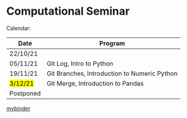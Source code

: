 # Computational Seminar

Calendar:

| Date                 | Program                                      |
| -------------------- | -------------------------------------------- |
| 22/10/21             |                                              |
| 05/11/21             | Git Log, Intro to Python                     |
| 19/11/21             | Git Branches, Introduction to Numeric Python |
| <mark>3/12/21</mark> | Git Merge, Introduction to Pandas            |
| Postponed            |                                              |


[mybinder](https://mybinder.org/v2/gh/albop/computational_seminar/HEAD)
